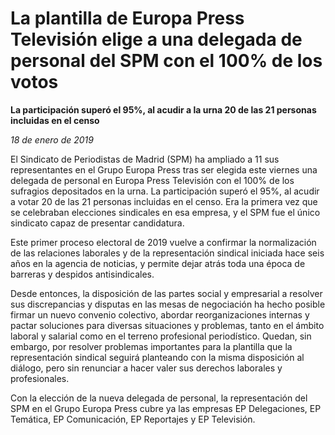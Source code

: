 # La plantilla de Europa Press Televisión elige a una delegada de personal del SPM con el 100% de los votos

**La participación superó el 95%, al acudir a la urna 20 de las 21 personas incluidas en el censo**

*18 de enero de 2019*

El Sindicato de Periodistas de Madrid (SPM) ha ampliado a 11 sus representantes en el Grupo Europa Press tras ser elegida este viernes una delegada de personal en Europa Press Televisión con el 100% de los sufragios depositados en la urna. La participación superó el 95%, al acudir a votar 20 de las 21 personas incluidas en el censo. Era la primera vez que se celebraban elecciones sindicales en esa empresa, y el SPM fue el único sindicato capaz de presentar candidatura.

Este primer proceso electoral de 2019 vuelve a confirmar la normalización de las relaciones laborales y de la representación sindical iniciada hace seis años en la agencia de noticias, y permite dejar atrás toda una época de barreras y despidos antisindicales.

Desde entonces, la disposición de las partes social y empresarial a resolver sus discrepancias y disputas en las mesas de negociación ha hecho posible firmar un nuevo convenio colectivo, abordar reorganizaciones internas y pactar soluciones para diversas situaciones y problemas, tanto en el ámbito laboral y salarial como en el terreno profesional periodístico. Quedan, sin embargo, por resolver problemas importantes para la plantilla que la representación sindical seguirá planteando con la misma disposición al diálogo, pero sin renunciar a hacer valer sus derechos laborales y profesionales.

Con la elección de la nueva delegada de personal, la representación del SPM en el Grupo Europa Press cubre ya las empresas EP Delegaciones, EP Temática, EP Comunicación, EP Reportajes y EP Televisión.
